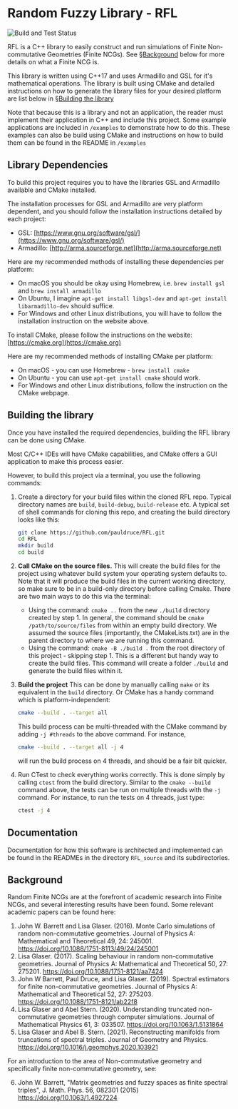 # Random Fuzzy Library - RFL

![Build and Test Status](https://github.com/pauldruce/RFL/actions/workflows/build_and_test.yml/badge.svg)

RFL is a C++ library to easily construct and run simulations of Finite Non-commutative Geometries (Finite NCGs). See §[Background](#background) below for more details on what a Finite NCG is.

This library is written using C++17 and uses Armadillo and GSL for it's mathematical operations.
The library is built using CMake and detailed instructions on how to generate the library files for your desired platform are list below in  §[Building the library](#building-the-library)

Note that because this is a library and not an application, the reader must implement their application in C++ and include this project.
Some example applications are included in `/examples` to demonstrate how to do this.
These examples can also be build using CMake and instructions on how to build them can be found in the README in `/examples`

## Library Dependencies

To build this project requires you to have the libraries GSL and Armadillo available and CMake installed.

The installation processes for GSL and Armadillo are very platform dependent, and you should follow the installation instructions detailed by each project:

- GSL: [https://www.gnu.org/software/gsl/](https://www.gnu.org/software/gsl/)
- Armadillo: [http://arma.sourceforge.net](http://arma.sourceforge.net)

Here are my recommended methods of installing these dependencies per platform:

* On macOS you should be okay using Homebrew, i.e. `brew install gsl` and `brew install armadillo`
* On Ubuntu, I imagine `apt-get install libgsl-dev` and `apt-get install libarmadillo-dev` should suffice.
* For Windows and other Linux distributions, you will have to follow the installation instruction on the website above.

To install CMake, please follow the instructions on the website: [https://cmake.org](https://cmake.org)

Here are my recommended methods of installing CMake per platform:

- On macOS - you can use Homebrew - `brew install cmake`
- On Ubuntu - you can use `apt-get install cmake` should work.
- For Windows and other Linux distributions, follow the instruction on the CMake webpage.


## Building the library

Once you have installed the required dependencies, building the RFL library can be done using CMake.

Most C/C++ IDEs will have CMake capabilities, and CMake offers a GUI application to make this process easier.

However, to build this project via a terminal, you use the following commands:

1. Create a directory for your build files within the cloned RFL repo. Typical directory names are `build`, `build-debug`, `build-release` etc.
   A typical set of shell commands for cloning this repo, and creating the build directory looks like this:
   ```bash
   git clone https://github.com/pauldruce/RFL.git
   cd RFL
   mkdir build
   cd build
   ```
2. __Call CMake on the source files.__ This will create the build files for the project using whatever build system your operating system defaults to.
   Note that it will produce the build files in the current working directory, so make sure to be in a build-only directory before calling Cmake.
   There are two main ways to do this via the terminal:
   * Using the command: `cmake ..` from the new `./build` directory created by step 1.
     In general, the command should be `cmake /path/to/source/files` from within an empty build directory. We assumed the source files (importantly, the CMakeLists.txt) are in the parent directory to where we are running this command.
   * Using the command: `cmake -B ./build .` from the root directory of this project - skipping step 1. This is a different but handy way to create the build files. This command will create a folder `./build` and generate the build files within it.


3. __Build the project__ This can be done by manually calling `make` or its equivalent in the `build` directory. Or CMake has a handy command which is platform-independent:
   ```bash
   cmake --build . --target all
   ```
   This build process can be multi-threaded with the CMake command by adding `-j #threads` to the above command. For instance,
   ```bash
   cmake --build . --target all -j 4
   ```
   will run the build process on 4 threads, and should be a fair bit quicker.
4. Run CTest to check everything works correctly. This is done simply by calling `ctest` from the build directory. Similar to the `cmake --build` command above,
   the tests can be run on multiple threads with the `-j` command. For instance, to run the tests on 4 threads, just type:
   ```bash
   ctest -j 4
   ```



## Documentation

Documentation for how this software is architected and implemented can be found in the READMEs in the
directory `RFL_source` and its subdirectories.


## Background

Random Finite NCGs are at the forefront of academic research into Finite NCGs, and several interesting results have been found.
Some relevant academic papers can be found here:

1. John W. Barrett and Lisa Glaser. (2016). Monte Carlo simulations of random non-commutative geometries. Journal of Physics A: Mathematical and Theoretical 49, 24: 245001. https://doi.org/10.1088/1751-8113/49/24/245001
2. Lisa Glaser. (2017). Scaling behaviour in random non-commutative geometries. Journal of Physics A: Mathematical and Theoretical 50, 27: 275201. https://doi.org/10.1088/1751-8121/aa7424
3. John W Barrett, Paul Druce, and Lisa Glaser. (2019). Spectral estimators for finite non-commutative geometries. Journal of Physics A: Mathematical and Theoretical 52, 27: 275203. https://doi.org/10.1088/1751-8121/ab22f8
4. Lisa Glaser and Abel Stern. (2020). Understanding truncated non-commutative geometries through computer simulations. Journal of Mathematical Physics 61, 3: 033507. https://doi.org/10.1063/1.5131864
5. Lisa Glaser and Abel B. Stern. (2021). Reconstructing manifolds from truncations of spectral triples. Journal of Geometry and Physics. https://doi.org/10.1016/j.geomphys.2020.103921

For an introduction to the area of Non-commutative geometry and specifically finite non-commutative geometry, see:

6. John W. Barrett, "Matrix geometries and fuzzy spaces as finite spectral triples", J. Math. Phys. 56, 082301 (2015) https://doi.org/10.1063/1.4927224
